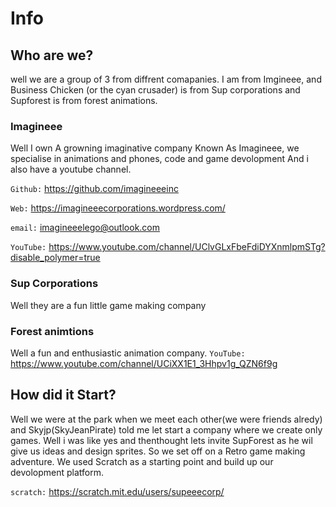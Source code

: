 # Info


## Who are we?
well we are a group of 3 from diffrent comapanies.
I am from Imgineee, and Business Chicken (or the cyan crusader) is from Sup corporations and Supforest is from forest animations.


### Imagineee
Well I own A growning imaginative company Known As Imagineee, we specialise in animations and phones, code and game devolopment And i also have a youtube channel.

`Github:` https://github.com/imagineeeinc

`Web:` https://imagineeecorporations.wordpress.com/

`email:` imagineeelego@outlook.com

`YouTube:` https://www.youtube.com/channel/UClvGLxFbeFdiDYXnmlpmSTg?disable_polymer=true


### Sup Corporations
Well they are a fun little game making company


### Forest animtions
Well a fun and enthusiastic animation company.
`YouTube:` https://www.youtube.com/channel/UCiXX1E1_3Hhpv1g_QZN6f9g

## How did it Start?

Well we were at the park when we meet each other(we were friends alredy) and Skyjp(SkyJeanPirate) told me let start a company where we create only games. Well i was like yes and thenthought lets invite SupForest as he wil give us ideas and design sprites. So we set off on a Retro game making adventure. We used Scratch as a starting point and build up our devolopment platform.

`scratch:` https://scratch.mit.edu/users/supeeecorp/
